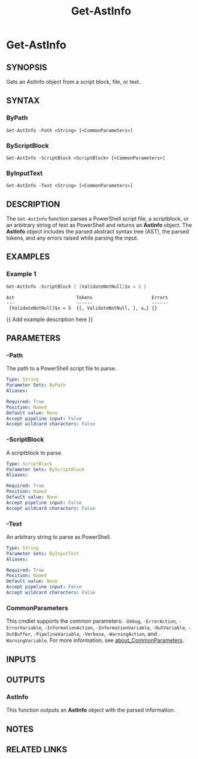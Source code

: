 ﻿---
external help file: Documentarian.AstInfo-help.xml
Locale: en-US
Module Name: Documentarian.AstInfo
online version: https://microsoft.github.io/Documentarian/modules/astinfo/reference/cmdlets/get-astinfo
schema: 2.0.0
title: Get-AstInfo
---

# Get-AstInfo

## SYNOPSIS
Gets an AstInfo object from a script block, file, or text.

## SYNTAX

### ByPath

```
Get-AstInfo -Path <String> [<CommonParameters>]
```

### ByScriptBlock

```
Get-AstInfo -ScriptBlock <ScriptBlock> [<CommonParameters>]
```

### ByInputText

```
Get-AstInfo -Text <String> [<CommonParameters>]
```

## DESCRIPTION

The `Get-AstInfo` function parses a PowerShell script file, a scriptblock, or an arbitrary string
of text as PowerShell and returns an **AstInfo** object. The **AstInfo** object includes the parsed
abstract syntax tree (AST), the parsed tokens, and any errors raised while parsing the input.

## EXAMPLES

### Example 1

```powershell
Get-AstInfo -ScriptBlock { [ValidateNotNull]$x = 5 }
```

```output
Ast                       Tokens                      Errors
---                       ------                      ------
 [ValidateNotNull]$x = 5  {[, ValidateNotNull, ], x…} {}
```

{{ Add example description here }}

## PARAMETERS

### -Path

The path to a PowerShell script file to parse.

```yaml
Type: String
Parameter Sets: ByPath
Aliases:

Required: True
Position: Named
Default value: None
Accept pipeline input: False
Accept wildcard characters: False
```

### -ScriptBlock

A scriptblock to parse.

```yaml
Type: ScriptBlock
Parameter Sets: ByScriptBlock
Aliases:

Required: True
Position: Named
Default value: None
Accept pipeline input: False
Accept wildcard characters: False
```

### -Text

An arbitrary string to parse as PowerShell.

```yaml
Type: String
Parameter Sets: ByInputText
Aliases:

Required: True
Position: Named
Default value: None
Accept pipeline input: False
Accept wildcard characters: False
```

### CommonParameters

This cmdlet supports the common parameters: `-Debug`, `-ErrorAction`, `-ErrorVariable`,
`-InformationAction`, `-InformationVariable`, `-OutVariable`, `-OutBuffer`, `-PipelineVariable`,
`-Verbose`, `-WarningAction`, and `-WarningVariable`. For more information, see
[about_CommonParameters](http://go.microsoft.com/fwlink/?LinkID=113216).

## INPUTS

## OUTPUTS

### AstInfo

This function outputs an **AstInfo** object with the parsed information.

## NOTES

## RELATED LINKS
